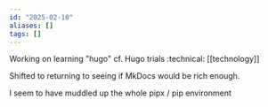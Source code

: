 ```yaml
---
id: "2025-02-10"
aliases: []
tags: []
---
```


Working on learning "hugo" cf. Hugo trials :technical:  [[technology]]

Shifted to returning to seeing if MkDocs would be rich enough.

I seem to have muddled up the whole pipx / pip environment


